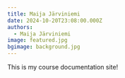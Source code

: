 ```yaml
---
title: Maija Järviniemi
date: 2024-10-20T23:08:00.000Z
authors:
  - Maija Järviniemi
image: featured.jpg
bgimage: background.jpg
---
```


This is my course documentation site!
